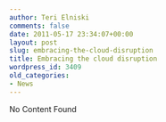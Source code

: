 ```yaml
---
author: Teri Elniski
comments: false
date: 2011-05-17 23:34:07+00:00
layout: post
slug: embracing-the-cloud-disruption
title: Embracing the cloud disruption
wordpress_id: 3409
old_categories:
- News
---
```


No Content Found

